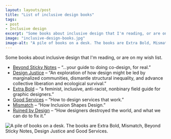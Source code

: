 ```yaml
---
layout: layouts/post
title: "List of inclusive design books"
tags:
- post
- Inclusive design
excerpt: "Some books about inclusive design that I'm reading, or are on my wish list."
image: "inclusive-design-books.jpg"
image-alt: "A pile of books on a desk. The books are Extra Bold, Mismatch, Beyond Sticky Notes, Design Justice and Good Services."
---
```


Some books about inclusive design that I'm reading, or are on my wish list.

- [Beyond Sticky Notes](https://www.beyondstickynotes.com/tellmemore) – “…your guide to doing co-design, for real.”
- [Design Justice](https://design-justice.pubpub.org/) – “An exploration of how design might be led by marginalized communities, dismantle structural inequality, and advance collective liberation and ecological survival.”
- [Extra Bold](https://papress.com/pages/extra-bold) – “a feminist, inclusive, anti-racist, nonbinary field guide for graphic designers.”
- [Good Services](https://good.services/home) – “How to design services that work.”
- [Mismatch](https://mitpress.mit.edu/books/mismatch) – “How Inclusion Shapes Design.”
- [Ruined by Design](https://www.ruinedby.design/) – “How designers destroyed the world, and what we can do to fix it.”

![A pile of books on a desk. The books are Extra Bold, Mismatch, Beyond Sticky Notes, Design Justice and Good Services.](/images/inclusive-design-books.jpg)